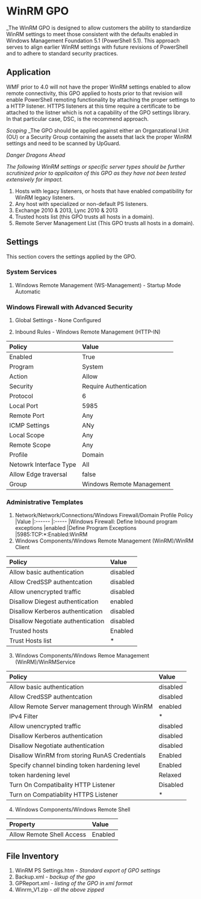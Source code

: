 # WinRM GPO 
_The WinRM GPO is designed to allow customers the ability to standardize WinRM settings to meet those consistent with the defaults enabled in Windows Management Foundation 5.1 (PowerShell 5.1).  This approach serves to align earlier WinRM settings with future revisions of PowerShell and to adhere to standard security practices. 

## Application
WMF prior to 4.0 will not have the proper WinRM settings enabled to allow remote connectivity, this GPO applied to hosts prior to that revision will enable PowerShell remoting functionality by attaching the proper settings to a HTTP listener. HTTPS listeners at this time require a certificate to be attached to the listner which is not a capability of the GPO settings library.  In that particular case, DSC, is the recommend approach.    

*Scoping*
_The GPO should be applied against either an Organzational Unit (OU) or a Security Group containing the assets that lack the proper WinRM settings and need to be scanned by UpGuard.

*Danger Dragons Ahead*

_The following WinRM settings or specific server types should be further scrutinized prior to applicaiton of this GPO as they have not been tested extensively for impact._
1. Hosts with legacy listeners, or hosts that have enabled compatibility for WinRM legacy listeners.
2. Any host with specialized or non-default PS listeners.
3. Exchange 2010 & 2013, Lync 2010 & 2013
4. Trusted hosts list (this GPO trusts all hosts in a domain).
5. Remote Server Management List (This GPO trusts all hosts in a domain).

## Settings
This section covers the settings applied by the GPO. 


### System Services
1. Windows Remote Management (WS-Management) - Startup Mode Automatic

### Windows Firewall with Advanced Security

1. Global Settings - None Configured

2. Inbound Rules - Windows Remote Management (HTTP-IN)

|Policy                               |Value 
|:------                             |:----- 
|Enabled | True
|Program | System
|Action | Allow
|Security | Require Authentication
|Protocol | 6
|Local Port | 5985
|Remote Port | Any
|ICMP Settings | ANy
|Local Scope | Any
|Remote Scope | Any
|Profile | Domain
|Netowrk Interface Type | All
|Allow Edge traversal | false
|Group | Windows Remote Management

### Administrative Templates
1. Network/Network/Connections/Windows Firewall/Domain Profile
Policy                              |Value 
|:------                            |:----- 
|Windows Firewall: Define Inbound program exceptions  |enabled
|Define Program Exceptions |5985:TCP:*:Enabled:WinRM
2. Windows Components/Windows Remote Management (WinRM)/WinRM Client

|Policy                              |Value 
|:------                             |:----- 
|Allow basic authentication          |disabled
|Allow CredSSP authentcation         |disabled
|Allow unencrypted traffic           |disabled
|Disallow Diegest authentication     |enabled
|Disallow Kerberos authentication    |disabled
|Disallow Negotiate authentication   |disabled
|Trusted hosts                       |Enabled 
|Trust Hosts list                    |*

3. Windows Components/Windows Remoe Management (WinRM)/WinRMService

|Policy                              |Value 
|:------                             |:----- 
|Allow basic authentication          |disabled
|Allow CredSSP authentcation         |disabled
|Allow Remote Server management through WinRM | enabled
|IPv4 Filter                         | * 
|Allow unencrypted traffic           |disabled
|Disallow Kerberos authentication    |disabled
|Disallow Negotiate authentication   |disabled
|Disallow WinRM from storing RunAS Credentials | Enabled
|Specify channel binding token hardening level | Enabled
|token hardening level               |Relaxed
|Turn On Compatibality HTTP Listener                      |Disabled 
|Turn on Compatiablity HTTPS Listener                  |*

4. Windows Components/Windows Remote Shell

|Property                            |Value 
|:------                             |:----- 
|Allow Remote Shell Access           | Enabled

## File Inventory

1. WinRM PS Settings.htm - _Standard export of GPO settings_
2. Backup.xml - _backup of the gpo_
3. GPReport.xml - _listing of the GPO in xml format_
4. Winrm_V1.zip - _all the above zipped_

